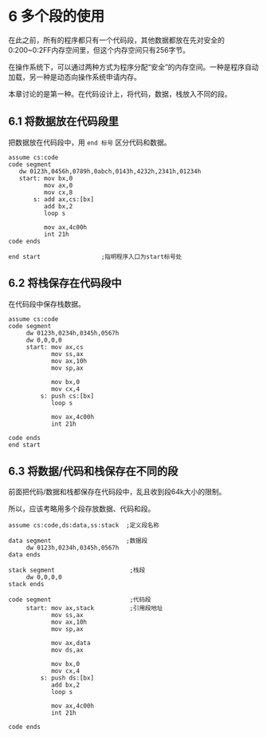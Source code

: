 # 6 多个段的使用

在此之前，所有的程序都只有一个代码段，其他数据都放在先对安全的0:200~0:2FF内存空间里，但这个内存空间只有256字节。

在操作系统下，可以通过两种方式为程序分配“安全”的内存空间。一种是程序自动加载，另一种是动态向操作系统申请内存。

本章讨论的是第一种。在代码设计上，将代码，数据，栈放入不同的段。

## 6.1 将数据放在代码段里

把数据放在代码段中，用 `end 标号` 区分代码和数据。

```masm
assume cs:code
code segment
   dw 0123h,0456h,0789h,0abch,0143h,4232h,2341h,01234h
   start: mov bx,0
          mov ax,0
          mov cx,8
       s: add ax,cs:[bx]
          add bx,2
          loop s

          mov ax,4c00h
          int 21h       
code ends

end start                 ;指明程序入口为start标号处
```

## 6.2 将栈保存在代码段中

在代码段中保存栈数据。

```masm
assume cs:code
code segment
     dw 0123h,0234h,0345h,0567h
     dw 0,0,0,0
     start: mov ax,cs
            mov ss,ax
            mov ax,10h
            mov sp,ax

            mov bx,0
            mov cx,4
         s: push cs:[bx]
            loop s

            mov ax,4c00h
            int 21h

code ends
end start
```

## 6.3 将数据/代码和栈保存在不同的段

前面把代码/数据和栈都保存在代码段中，乱且收到段64k大小的限制。

所以，应该考略用多个段存放数据、代码和段。

```masm
assume cs:code,ds:data,ss:stack  ;定义段名称

data segment                     ;数据段
     dw 0123h,0234h,0345h,0567h
data ends

stack segment                     ;栈段
     dw 0,0,0,0
stack ends

code segment                      ;代码段
     start: mov ax,stack          ;引用段地址
            mov ss,ax
            mov ax,10h
            mov sp,ax

            mov ax,data
            mov ds,ax

            mov bx,0
            mov cx,4
         s: push ds:[bx]
            add bx,2
            loop s

            mov ax,4c00h
            int 21h

code ends
```
